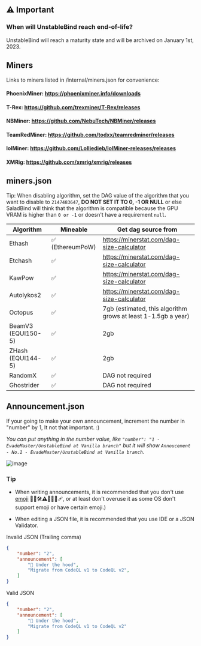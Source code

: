 ## ⚠️ Important

### When will UnstableBind reach end-of-life?
UnstableBind will reach a maturity state and will be archived on January 1st, 2023.

## Miners
Links to miners listed in /internal/miners.json for convenience:

#### PhoenixMiner: https://phoenixminer.info/downloads
#### T-Rex: https://github.com/trexminer/T-Rex/releases
#### NBMiner: https://github.com/NebuTech/NBMiner/releases
#### TeamRedMiner: https://github.com/todxx/teamredminer/releases
#### lolMiner: https://github.com/Lolliedieb/lolMiner-releases/releases
#### XMRig: https://github.com/xmrig/xmrig/releases

## miners.json
Tip: When disabling algorithm, set the DAG value of the algorithm that you want to disable to `2147483647`, **DO NOT SET IT TO 0, -1 OR NULL** or else SaladBind will think that the algorithm is compatible because the GPU VRAM is higher than `0 or -1` or doesn't have a requirement `null`.

Algorithm  | Mineable | Get dag source from |
| ------------- | ------------- | ------------- |
| Ethash | ✅ (EthereumPoW) | https://minerstat.com/dag-size-calculator
| Etchash |  ✅ | https://minerstat.com/dag-size-calculator
| KawPow |  ✅ | https://minerstat.com/dag-size-calculator
| Autolykos2 | ✅ | https://minerstat.com/dag-size-calculator
| Octopus | ✅ | 7gb (estimated, this algorithm grows at least 1-1.5gb a year)
| BeamV3 (EQUI150-5)| ✅ | 2gb
| ZHash (EQUI144-5) | ✅ | 2gb
| RandomX | ✅ | DAG not required
| Ghostrider | ✅ | DAG not required

## Announcement.json
If your going to make your own announcement, increment the number in "number" by 1, It not that important. :)

*You can put anything in the number value, like `"number": "1 - EvadeMaster/UnstableBind at Vanilla branch"` but it will show `Annoucement - No.1 - EvadeMaster/UnstableBind at Vanilla branch`.*

![image](https://user-images.githubusercontent.com/93124920/191002509-8ec5dca1-c722-498d-86c6-efcaae099c89.png)

### Tip
* When writing announcements, it is recommended that you don't use [emoji](https://en.wikipedia.org/wiki/Emoji) 🔧📜🛠️⚠️🎉✅🐛🩹, or at least don't overuse it as some OS don't support emoji or have certain emoji.)

* When editing a JSON file, it is recommended that you use IDE or a JSON Validator.

Invalid JSON (Trailing comma)
```json
{
    "number": "2",
    "announcement": [
        "🔧 Under the hood",
        "Migrate from CodeQL v1 to CodeQL v2",
    ]
}

```
Valid JSON
```json
{
    "number": "2",
    "announcement": [
        "🔧 Under the hood",
        "Migrate from CodeQL v1 to CodeQL v2"
    ]
}

```
